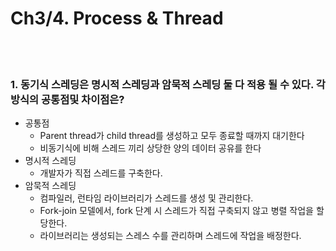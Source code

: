 # Ch3/4. Process & Thread 

<br>
<br>

### 1. 동기식 스레딩은 명시적 스레딩과 암묵적 스레딩 둘 다 적용 될 수 있다. 각 방식의  공통점및 차이점은?
- 공통점
	- Parent thread가 child thread를 생성하고 모두 종료할 때까지 대기한다
	- 비동기식에 비해 스레드 끼리 상당한 양의 데이터 공유를 한다 
- 명시적 스레딩
	- 개발자가 직접 스레드를 구축한다. 
- 암묵적 스레딩
	- 컴파일러, 런타임 라이브러리가 스레드를 생성 및 관리한다.
	- Fork-join 모델에서, fork 단계 시 스레드가 직접 구축되지 않고 병렬 작업을 할당한다.
	- 라이브러리는 생성되는 스레스 수를 관리하며 스레드에 작업을 배정한다.
